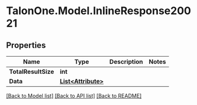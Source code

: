 # TalonOne.Model.InlineResponse20021
## Properties

Name | Type | Description | Notes
------------ | ------------- | ------------- | -------------
**TotalResultSize** | **int** |  | 
**Data** | [**List&lt;Attribute&gt;**](Attribute.md) |  | 

[[Back to Model list]](../README.md#documentation-for-models) [[Back to API list]](../README.md#documentation-for-api-endpoints) [[Back to README]](../README.md)

